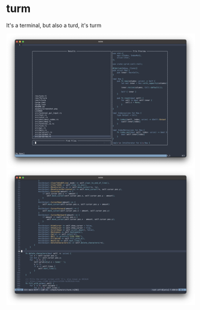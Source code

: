 # turm

It's a terminal, but also a turd, it's turm

![Screenshot](./assets/screenshot1.png)
![Screenshot](./assets/screenshot2.png)
